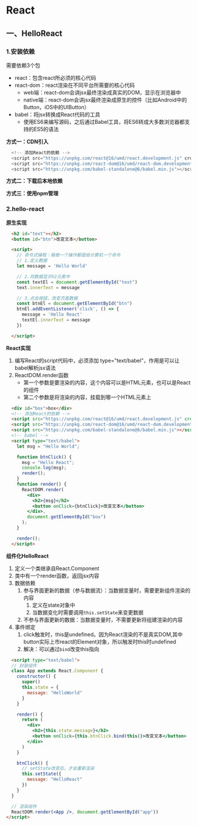 # React

## 一、HelloReact

### 1.安装依赖

需要依赖3个包

+ react：包含react所必须的核心代码
+ react-dom：react渲染在不同平台所需要的核心代码
  + web端：react-dom会讲jsx最终渲染成真实的DOM，显示在浏览器中
  + native端：react-dom会讲jsx最终渲染成原生的控件（比如Android中的Button，iOS中的UIButton）
+ babel：将jsx转换成React代码的工具
  + 使用ES6来编写源码，之后通过Babel工具，将ES6转成大多数浏览器都支持的ES5的语法

**方式一：CDN引入**

  ```js
    <!-- 添加React的依赖 -->
    <script src="https://unpkg.com/react@16/umd/react.development.js" crossorigin></script>
    <script src="https://unpkg.com/react-dom@16/umd/react-dom.development.js" crossorigin></script>
    <script src="https://unpkg.com/babel-standalone@6/babel.min.js"></script>
  
  ```

**方式二：下载后本地依赖**

**方式三：使用npm管理**

### 2.hello-react

**原生实现**

```html
  <h2 id="text"></h2>
  <button id="btn">改变文本</button>

  <script>
    // 命令式编程：每做一个操作都是给计算机一个命令
    // 1.定义数据
    let message = 'Hello World'

    // 2.将数据显示h2元素中
    const textEl = document.getElementById("text")
    text.innerText = message

    // 3.点击按钮，改变页面数据
    const btnEl = document.getElementById("btn")
    btnEl.addEventListener('click', () => {
      message = 'Hello React'
      textEl.innerText = message
    })

  </script>
  ```

**React实现**

1. 编写React的script代码中，必须添加 type="text/babel"，作用是可以让babel解析jsx语法
2. ReactDOM.render函数
   + 第一个参数是要渲染的内容，这个内容可以是HTML元素，也可以是React的组件
   + 第二个参数是将渲染的内容，挂载到哪一个HTML元素上

```html
  <div id="box">box</div>
  <!-- 添加React的依赖 -->
  <script src="https://unpkg.com/react@16/umd/react.development.js" crossorigin></script>
  <script src="https://unpkg.com/react-dom@16/umd/react-dom.development.js" crossorigin></script>
  <script src="https://unpkg.com/babel-standalone@6/babel.min.js"></script>
  <!-- babel -->
  <script type="text/babel">
    let msg = "Hello World";

    function btnClick() {
      msg = "Hello React";
      console.log(msg);
      render();
    }
    function render() {
      ReactDOM.render(
        <div>
          <h2>{msg}</h2>
          <button onClick={btnClick}>改变文本</button>
        </div>,
        document.getElementById("box")
      );
    }

    render();
  </script>
  ```

**组件化HelloReact**

1. 定义一个类继承自React.Component
2. 类中有一个render函数，返回jsx内容
3. 数据依赖
   1. 参与界面更新的数据（参与数据流）：当数据变量时，需要更新组件渲染的内容
      1. 定义在state对象中
      2. 当数据变化时需要调用`this.setState`来变更数据
   2. 不参与界面更新的数据：当数据变量时，不需要更新将组建渲染的内容
4. 事件绑定
   1. click触发时，this是undefined。因为React渲染的不是真实DOM,其中button实际上市react的Element对象，所以触发时this时undefined
   2. 解决：可以通过`bind`改变this指向

  ```html
    <script type="text/babel">
    // 封装组件
    class App extends React.Component {
      constructor() {
        super()
        this.state = {
          message: "HelloWorld"
        }
      }

      render() {
        return (
          <div>
            <h2>{this.state.message}</h2>
            <button onClick={this.btnClick.bind(this)}>改变文本</button>
          </div>
        )
      }

      btnClick() {
        // setState改变后，才会重新渲染
        this.setState({
          message: "HelloReact"
        })
      }
    }

    // 渲染组件
    ReactDOM.render(<App />, document.getElementById("app"))
  </script>
  ```
